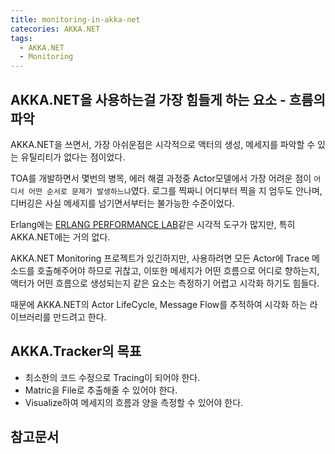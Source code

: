 ```yaml
---
title: monitoring-in-akka-net
catecories: AKKA.NET
tags:
  - AKKA.NET
  - Monitoring
---
```


## AKKA.NET을 사용하는걸 가장 힘들게 하는 요소 - 흐름의 파악
AKKA.NET을 쓰면서, 가장 아쉬운점은 시각적으로 액터의 생성, 메세지를 파악할 수 있는 유틸리티가 없다는 점이었다.

TOA를 개발하면서 몇번의 병목, 에러 해결 과정중 Actor모델에서 가장 어려운 점이 `어디서 어떤 순서로 문제가 발생하느냐`였다. 로그를 찍짜니 어디부터 찍을 지 엄두도 안나며, 디버깅은 사실 메세지를 넘기면서부터는 불가능한 수준이었다.

Erlang에는 [ERLANG PERFORMANCE LAB](http://www.erlang.pl/)같은 시각적 도구가 많지만, 특히 AKKA.NET에는 거의 없다.

AKKA.NET Monitoring 프로젝트가 있긴하지만, 사용하려면 모든 Actor에 Trace 메소드를 호출해주어야 하므로 귀찮고, 이또한 메세지가 어떤 흐름으로 어디로 향하는지, 액터가 어떤 흐름으로 생성되는지 같은 요소는 측정하기 어렵고 시각화 하기도 힘들다.

때문에 AKKA.NET의 Actor LifeCycle, Message Flow를 추적하여 시각화 하는 라이브러리를 만드려고 한다.

## AKKA.Tracker의 목표

- 최소한의 코드 수정으로 Tracing이 되어야 한다.
- Matric을 File로 추출해줄 수 있어야 한다.
- Visualize하여 메세지의 흐름과 양을 측정할 수 있어야 한다.

## 참고문서